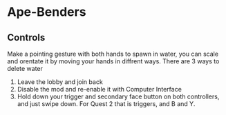 # Ape-Benders

## Controls
Make a pointing gesture with both hands to spawn in water, you can scale and orentate it by moving your hands in diffrent ways.
There are 3 ways to delete water
1. Leave the lobby and join back
2. Disable the mod and re-enable it with Computer Interface
3. Hold down your trigger and secondary face button on both controllers, and just swipe down. For Quest 2 that is triggers, and B and Y.
